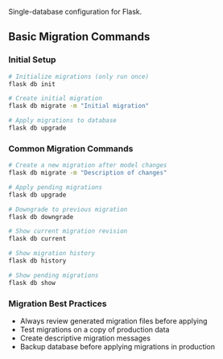 Single-database configuration for Flask.

## Basic Migration Commands

### Initial Setup
```bash
# Initialize migrations (only run once)
flask db init

# Create initial migration
flask db migrate -m "Initial migration"

# Apply migrations to database
flask db upgrade
```

### Common Migration Commands
```bash
# Create a new migration after model changes
flask db migrate -m "Description of changes"

# Apply pending migrations
flask db upgrade

# Downgrade to previous migration
flask db downgrade

# Show current migration revision
flask db current

# Show migration history
flask db history

# Show pending migrations
flask db show
```

### Migration Best Practices
- Always review generated migration files before applying
- Test migrations on a copy of production data
- Create descriptive migration messages
- Backup database before applying migrations in production
